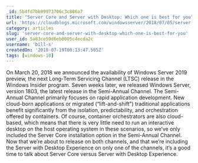 ```yaml
---
_id: 5b4fd7bb99973706c3c806a7
title: "Server Core and Server with Desktop: Which one is best for you"
url: 'https://cloudblogs.microsoft.com/windowsserver/2018/07/05/server-core-and-server-with-desktop-which-one-is-best-for-you/'
category: articles
slug: 'server-core-and-server-with-desktop-which-one-is-best-for-you'
user_id: 5a83ce59d6eb0005c4ecda2c
username: 'bill-s'
createdOn: '2018-07-19T00:13:47.505Z'
tags: [windows-10]
---
```


On March 20, 2018 we announced the availability of Windows Server 2019 preview, the next Long-Term Servicing Channel (LTSC) release in the Windows Insider program. Seven weeks later, we released Windows Server, version 1803, the latest release in the Semi-Annual Channel. The Semi-Annual Channel primarily focuses on rapid application development. New cloud-born applications or migrated (“lift-and-shift”) traditional applications benefit significantly from the isolation, predictability, and orchestration offered by containers. Of course, container orchestrators are also cloud-based, which means that there is very little need to run an interactive desktop on the host operating system in these scenarios, so we’ve only included the Server Core installation option in the Semi-Annual Channel. Now that we’re about to release on both channels, and that we’re including the Server with Desktop Experience on only one of the channels, it’s a good time to talk about Server Core versus Server with Desktop Experience.


